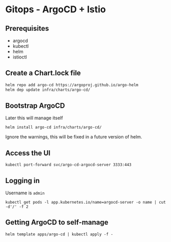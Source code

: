 # Gitops - ArgoCD + Istio

## Prerequisites

* argocd
* kubectl
* helm
* istioctl

## Create a Chart.lock file

```bash
helm repo add argo-cd https://argoproj.github.io/argo-helm
helm dep update infra/charts/argo-cd/
```

## Bootstrap ArgoCD

Later this will manage itself

`helm install argo-cd infra/charts/argo-cd/`

Ignore the warnings, this will be fixed in a future version of helm.

## Access the UI

`kubectl port-forward svc/argo-cd-argocd-server 3333:443`

## Logging in

Username is `admin`

`kubectl get pods -l app.kubernetes.io/name=argocd-server -o name | cut -d'/' -f 2`

## Getting ArgoCD to self-manage

`helm template apps/argo-cd | kubectl apply -f -`
